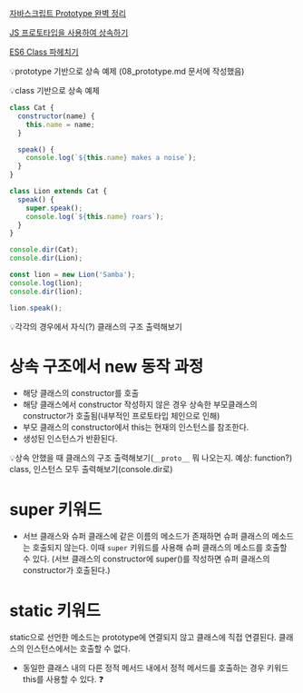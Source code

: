 [자바스크립트 Prototype 완벽 정리](https://velog.io/@adam2/%EC%9E%90%EB%B0%94%EC%8A%A4%ED%81%AC%EB%A6%BD%ED%8A%B8-Prototype-%EC%99%84%EB%B2%BD-%EC%A0%95%EB%A6%AC)

[JS 프로토타입을 사용하여 상속하기](https://evan-moon.github.io/2019/10/27/inheritance-with-prototype/)

[ES6 Class 파헤치기](https://jongmin92.github.io/2017/06/18/JavaScript/class/)

💡prototype 기반으로 상속 예제 (08_prototype.md 문서에 작성했음)

💡class 기반으로 상속 예제

```js
class Cat {
  constructor(name) {
    this.name = name;
  }

  speak() {
    console.log(`${this.name} makes a noise`);
  }
}

class Lion extends Cat {
  speak() {
    super.speak();
    console.log(`${this.name} roars`);
  }
}

console.dir(Cat);
console.dir(Lion);

const lion = new Lion('Samba');
console.log(lion);
console.dir(lion);

lion.speak();
```

💡각각의 경우에서 자식(?) 클래스의 구조 출력해보기

# 상속 구조에서 new 동작 과정

- 해당 클래스의 constructor를 호출
- 해당 클래스에서 constructor 작성하지 않은 경우 상속한 부모클래스의 constructor가 호출됨(내부적인 프로토타입 체인으로 인해)
- 부모 클래스의 constructor에서 this는 현재의 인스턴스를 참조한다.
- 생성된 인스턴스가 반환된다.

💡상속 안했을 때 클래스의 구조 출력해보기(`__proto__` 뭐 나오는지. 예상: function?)
class, 인스턴스 모두 출력해보기(console.dir로)

# super 키워드

- 서브 클래스와 슈퍼 클래스에 같은 이름의 메소드가 존재하면 슈퍼 클래스의 메소드는 호출되지 않는다. 이때 `super` 키워드를 사용해 슈퍼 클래스의 메소드를 호출할 수 있다. (서브 클래스의 constructor에 super()를 작성하면 슈퍼 클래스의 constructor가 호출된다.)

# static 키워드

static으로 선언한 메소드는 prototype에 연결되지 않고 클래스에 직접 연결된다. 클래스의 인스턴스에서는 호출할 수 없다.

- 동일한 클래스 내의 다른 정적 메서드 내에서 정적 메서드를 호출하는 경우 키워드 this를 사용할 수 있다. ❓
